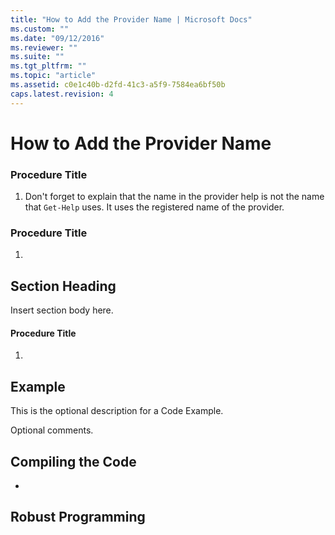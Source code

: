 ```yaml
---
title: "How to Add the Provider Name | Microsoft Docs"
ms.custom: ""
ms.date: "09/12/2016"
ms.reviewer: ""
ms.suite: ""
ms.tgt_pltfrm: ""
ms.topic: "article"
ms.assetid: c0e1c40b-d2fd-41c3-a5f9-7584ea6bf50b
caps.latest.revision: 4
---
```

# How to Add the Provider Name

### Procedure Title

1. Don't forget to explain that the name in the provider help is not the name that `Get-Help` uses. It uses the registered name of the provider.

### Procedure Title

1.

## Section Heading

 Insert section body here.

#### Procedure Title

1.

## Example

 This is the optional description for a Code Example.

<!-- TODO!!!: review snippet reference  [!CODE [Microsoft.Win32.RegistryKey#4](Microsoft.Win32.RegistryKey#4)]  -->

 Optional comments.

## Compiling the Code

-

## Robust Programming
